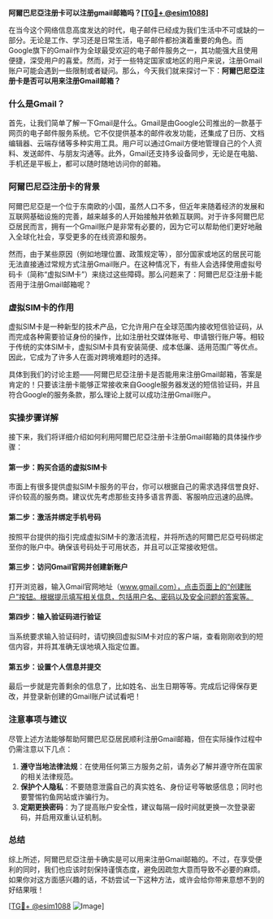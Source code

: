 **阿爾巴尼亞注册卡可以注册gmail邮箱吗？[[TG💪+ @esim1088](https://t.me/s/esim1088)]**

在当今这个网络信息高度发达的时代，电子邮件已经成为我们生活中不可或缺的一部分。无论是工作、学习还是日常生活，电子邮件都扮演着重要的角色。而Google旗下的Gmail作为全球最受欢迎的电子邮件服务之一，其功能强大且使用便捷，深受用户的喜爱。然而，对于一些特定国家或地区的用户来说，注册Gmail账户可能会遇到一些限制或者疑问。那么，今天我们就来探讨一下：**阿爾巴尼亞注册卡是否可以用来注册Gmail邮箱？**

### 什么是Gmail？

首先，让我们简单了解一下Gmail是什么。Gmail是由Google公司推出的一款基于网页的电子邮件服务系统。它不仅提供基本的邮件收发功能，还集成了日历、文档编辑器、云端存储等多种实用工具。用户可以通过Gmail方便地管理自己的个人资料、发送邮件、与朋友沟通等。此外，Gmail还支持多设备同步，无论是在电脑、手机还是平板上，都可以随时随地访问你的邮箱。

### 阿爾巴尼亞注册卡的背景

阿爾巴尼亞是一个位于东南欧的小国，虽然人口不多，但近年来随着经济的发展和互联网基础设施的完善，越来越多的人开始接触并依赖互联网。对于许多阿爾巴尼亞居民而言，拥有一个Gmail账户是非常有必要的，因为它可以帮助他们更好地融入全球化社会，享受更多的在线资源和服务。

然而，由于某些原因（例如地理位置、政策规定等），部分国家或地区的居民可能无法直接通过常规方式注册Gmail账户。在这种情况下，有些人会选择使用虚拟号码卡（简称“虚拟SIM卡”）来绕过这些障碍。那么问题来了：阿爾巴尼亞注册卡能否用于注册Gmail邮箱呢？

### 虚拟SIM卡的作用

虚拟SIM卡是一种新型的技术产品，它允许用户在全球范围内接收短信验证码，从而完成各种需要验证身份的操作，比如注册社交媒体账号、申请银行账户等。相较于传统的实体SIM卡，虚拟SIM卡具有安装简便、成本低廉、适用范围广等优点。因此，它成为了许多人在面对跨境难题时的选择。

具体到我们的讨论主题——阿爾巴尼亞注册卡是否能用来注册Gmail邮箱，答案是肯定的！只要该注册卡能够正常接收来自Google服务器发送的短信验证码，并且符合Google的服务条款，那么理论上就可以成功注册Gmail账户。

### 实操步骤详解

接下来，我们将详细介绍如何利用阿爾巴尼亞注册卡注册Gmail邮箱的具体操作步骤：

#### 第一步：购买合适的虚拟SIM卡
市面上有很多提供虚拟SIM卡服务的平台，你可以根据自己的需求选择信誉良好、评价较高的服务商。建议优先考虑那些支持多语言界面、客服响应迅速的品牌。

#### 第二步：激活并绑定手机号码
按照平台提供的指引完成虚拟SIM卡的激活流程，并将所选的阿爾巴尼亞号码绑定至你的账户中。确保该号码处于可用状态，并且可以正常接收短信。

#### 第三步：访问Gmail官网并创建新账户
打开浏览器，输入Gmail官网地址（www.gmail.com），点击页面上的“创建账户”按钮。根据提示填写相关信息，包括用户名、密码以及安全问题的答案等。

#### 第四步：输入验证码进行验证
当系统要求输入验证码时，请切换回虚拟SIM卡对应的客户端，查看刚刚收到的短信内容，并将其准确无误地填入指定位置。

#### 第五步：设置个人信息并提交
最后一步就是完善剩余的信息了，比如姓名、出生日期等等。完成后记得保存更改，并登录新创建的Gmail账户试试看吧！

### 注意事项与建议

尽管上述方法能够帮助阿爾巴尼亞居民顺利注册Gmail邮箱，但在实际操作过程中仍需注意以下几点：

1. **遵守当地法律法规**：在使用任何第三方服务之前，请务必了解并遵守所在国家的相关法律规范。
2. **保护个人隐私**：不要随意泄露自己的真实姓名、身份证号等敏感信息；同时也要警惕钓鱼网站或诈骗行为。
3. **定期更换密码**：为了提高账户安全性，建议每隔一段时间就更换一次登录密码，并启用双重认证机制。

### 总结

综上所述，阿爾巴尼亞注册卡确实是可以用来注册Gmail邮箱的。不过，在享受便利的同时，我们也应该时刻保持谨慎态度，避免因疏忽大意而导致不必要的麻烦。如果你对这方面感兴趣的话，不妨尝试一下这种方法，或许会给你带来意想不到的好结果哦！

[[TG💪+ @esim1088](https://t.me/s/esim1088) ![Image](https://i.postimg.cc/4NQfJmqS/Snipaste-2025-05-13-00-14-12.png)]